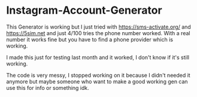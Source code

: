 # Instagram-Account-Generator

This Generator is working but I just tried with https://sms-activate.org/ and https://5sim.net and just 4/100 tries the phone number worked.
With a real number it works fine but you have to find a phone provider which is working.

I made this just for testing last month and it worked, I don't know if it's still working. 

The code is very messy, I stopped working on it because I didn't needed it anymore but maybe someone who want to make a good working gen can use this for info or something idk.
